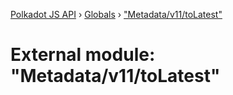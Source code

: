 [Polkadot JS API](../README.md) › [Globals](../globals.md) › ["Metadata/v11/toLatest"](_metadata_v11_tolatest_.md)

# External module: "Metadata/v11/toLatest"


